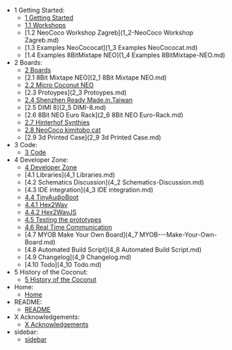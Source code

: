 - 1 Getting Started:
  - [1 Getting Started](1-Getting-Started.md)
  - [1.1 Workshops](1_1-Workshops.md)
  - [1.2 NeoCoco Workshop Zagreb](1_2-NeoCoco Workshop Zagreb.md)
  - [1.3 Examples NeoCococat](1_3 Examples NeoCococat.md)
  - [1.4 Examples 8BitMixtape NEO](1_4 Examples 8BitMixtape-NEO.md)
- 2 Boards:
  - [2 Boards](2-Boards.md)
  - [2.1 8Bit Mixtape NEO](2_1 8Bit Mixtape NEO.md)
  - [2.2 Micro Coconut NEO](2_2-Micro-Coconut-NEO.md)
  - [2.3 Protoypes](2_3 Protoypes.md)
  - [2.4 Shenzhen Ready Made.in.Taiwan](2_4-Shenzhen-Ready-Made_in_Taiwan.md)
  - [2.5 DIMI 8](2_5 DIMI-8.md)
  - [2.6 8Bit NEO Euro Rack](2_6 8Bit NEO Euro-Rack.md)
  - [2.7 Hinterhof Synthies](2_7-Hinterhof-Synthies.md)
  - [2.8 NeoCoco kimitobo cat](2_8-NeoCoco-kimitobo-cat.md)
  - [2.9 3d Printed Case](2_9 3d Printed Case.md)
- 3 Code:
  - [3 Code](3-Code.md)
- 4 Developer Zone:
  - [4 Developer Zone](4-Developer-Zone.md)
  - [4.1 Libraries](4_1 Libraries.md)
  - [4.2 Schematics Discussion](4_2 Schematics-Discussion.md)
  - [4.3 IDE integration](4_3 IDE integration.md)
  - [4.4 TinyAudioBoot](4_4-TinyAudioBoot.md)
  - [4.4.1 Hex2Wav](4_4.1-Hex2Wav.md)
  - [4.4.2 Hex2WavJS](4_4.2-Hex2WavJS.md)
  - [4.5 Testing the prototypes](4_5-Testing-the-prototypes.md)
  - [4.6 Real Time Communication](4_6-Real-Time-Communication.md)
  - [4.7 MYOB   Make Your Own Board](4_7 MYOB---Make-Your-Own-Board.md)
  - [4.8 Automated Build Script](4_8 Automated Build Script.md)
  - [4.9 Changelog](4_9 Changelog.md)
  - [4.10 Todo](4_10 Todo.md)
- 5 History of the Coconut:
  - [5 History of the Coconut](5-History-of-the-Coconut.md)
- Home:
  - [Home](Home.md)
- README:
  - [README](README.md)
- X Acknowledgements:
  - [X Acknowledgements](X-Acknowledgements.md)
- sidebar:
  - [sidebar](sidebar.md)
